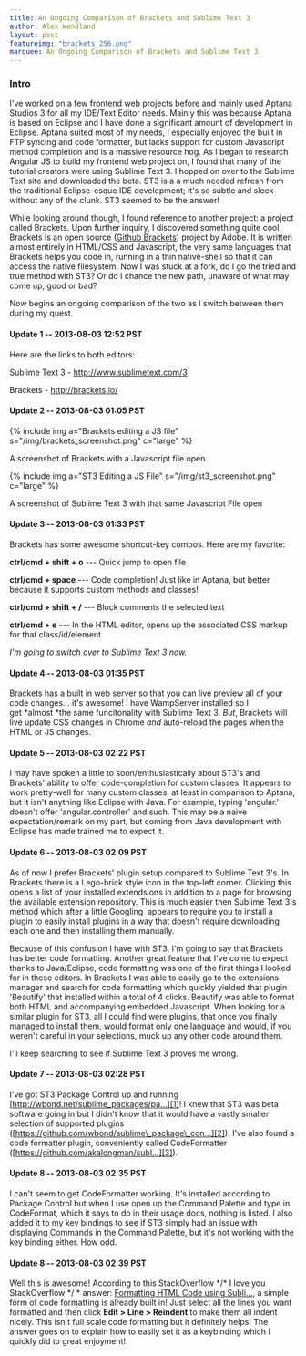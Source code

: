 ```yaml
---
title: An Ongoing Comparison of Brackets and Sublime Text 3
author: Alex Wendland
layout: post
featureimg: "brackets_256.png"
marquee: An Ongoing Comparison of Brackets and Sublime Text 3
---
```

### Intro

I've worked on a few frontend web projects before and mainly used Aptana Studios 3 for all my IDE/Text Editor needs. Mainly this was because Aptana is based on Eclipse and I have done a significant amount of development in Eclipse. Aptana suited most of my needs, I especially enjoyed the built in FTP syncing and code formatter, but lacks support for custom Javascript method completion and is a massive resource hog. As I began to research Angular JS to build my frontend web project on, I found that many of the tutorial creators were using Sublime Text 3. I hopped on over to the Sublime Text site and downloaded the beta. ST3 is a a much needed refresh from the traditional Eclipse-esque IDE development; it's so subtle and sleek without any of the clunk. ST3 seemed to be the answer!<!--break-->

While looking around though, I found reference to another project: a project called Brackets. Upon further inquiry, I discovered something quite cool. Brackets is an open source (<a title="Github Brackets" href="https://github.com/adobe/brackets" target="_blank">Github Brackets</a>) project by Adobe. It is written almost entirely in HTML/CSS and Javascript, the very same languages that Brackets helps you code in, running in a thin native-shell so that it can access the native filesystem. Now I was stuck at a fork, do I go the tried and true method with ST3? Or do I chance the new path, unaware of what may come up, good or bad?

Now begins an ongoing comparison of the two as I switch between them during my quest.

#### Update 1 -- 2013-08-03 12:52 PST

Here are the links to both editors:

Sublime Text 3 - <http://www.sublimetext.com/3>

Brackets - <http://brackets.io/>

#### Update 2 -- 2013-08-03 01:05 PST
{% include img a="Brackets editing a JS file" s="/img/brackets_screenshot.png" c="large" %}

A screenshot of Brackets with a Javascript file open

{% include img a="ST3 Editing a JS File" s="/img/st3_screenshot.png" c="large" %}

A screenshot of Sublime Text 3 with that same Javascript File open

#### Update 3 -- 2013-08-03 01:33 PST

Brackets has some awesome shortcut-key combos. Here are my favorite:

**ctrl/cmd + shift + o** --- Quick jump to open file

**ctrl/cmd + space** --- Code completion! Just like in Aptana, but better because it supports custom methods and classes!

**ctrl/cmd + shift + /** --- Block comments the selected text

**ctrl/cmd + e** --- In the HTML editor, opens up the associated CSS markup for that class/id/element

*I'm going to switch over to Sublime Text 3 now.*

#### Update 4 -- 2013-08-03 01:35 PST

Brackets has a built in web server so that you can live preview all of your code changes... it's awesome! I have WampServer installed so I get *almost *the same funcitonality with Sublime Text 3. *But*, Brackets will live update CSS changes in Chrome *and* auto-reload the pages when the HTML or JS changes.

#### Update 5 -- 2013-08-03 02:22 PST

I may have spoken a little to soon/enthusiastically about ST3's and Brackets' ability to offer code-completion for custom classes. It appears to work pretty-well for many custom classes, at least in comparison to Aptana, but it isn't anything like Eclipse with Java. For example, typing 'angular.' doesn't offer 'angular.controller' and such. This may be a naive expectation/remark on my part, but coming from Java development with Eclipse has made trained me to expect it.

#### Update 6 -- 2013-08-03 02:09 PST

As of now I prefer Brackets' plugin setup compared to Sublime Text 3's. In Brackets there is a Lego-brick style icon in the top-left corner. Clicking this opens a list of your installed extendsions in addition to a page for browsing the available extension repository. This is much easier then Sublime Text 3's method which after a little Googling  appears to require you to install a plugin to easily install plugins in a way that doesn't require downloading each one and then installing them manually.

Because of this confusion I have with ST3, I'm going to say that Brackets has better code formatting. Another great feature that I've come to expect thanks to Java/Eclipse, code formatting was one of the first things I looked for in these editors. In Brackets I was able to easily go to the extensions manager and search for code formatting which quickly yielded that plugin 'Beautify' that installed within a total of 4 clicks. Beautify was able to format both HTML and accompanying embedded Javascript. When looking for a similar plugin for ST3, all I could find were plugins, that once you finally managed to install them, would format only one language and would, if you weren't careful in your selections, muck up any other code around them.

I'll keep searching to see if Sublime Text 3 proves me wrong.

#### Update 7 -- 2013-08-03 02:28 PST

I've got ST3 Package Control up and running [http://wbond.net/sublime_packages/pa...][1]! I knew that ST3 was beta software going in but I didn't know that it would have a vastly smaller selection of supported plugins ([https://github.com/wbond/sublime\_package\_con...][2]). I've also found a code formatter plugin, conveniently called CodeFormatter ([https://github.com/akalongman/subl...][3]).

#### Update 8 -- 2013-08-03 02:35 PST

I can't seem to get CodeFormatter working. It's installed according to Package Control but when I use open up the Command Palette and type in CodeFormat, which it says to do in their usage docs, nothing is listed. I also added it to my key bindings to see if ST3 simply had an issue with displaying Commands in the Command Palette, but it's not working with the key binding either. How odd.

#### Update 8 -- 2013-08-03 02:39 PST

Well this is awesome! According to this StackOverflow */\* I love you StackOverflow \*/ * answer: <a title="Formatting HTML Code using Sublime Text 2" href="http://stackoverflow.com/questions/8839753/formatting-html-code-using-sublime-text-2" target="_blank">Formatting HTML Code using Subli...</a>, a simple form of code formatting is already built in! Just select all the lines you want formatted and then click **Edit > Line > Reindent** to make them all indent nicely. This isn't full scale code formatting but it definitely helps! The answer goes on to explain how to easily set it as a keybinding which I quickly did to great enjoyment!

 [1]: http://wbond.net/sublime_packages/package_control/installation#ST3
 [2]: https://github.com/wbond/sublime_package_control/wiki/Sublime-Text-3-Compatible-Packages
 [3]: https://github.com/akalongman/sublimetext-codeformatter